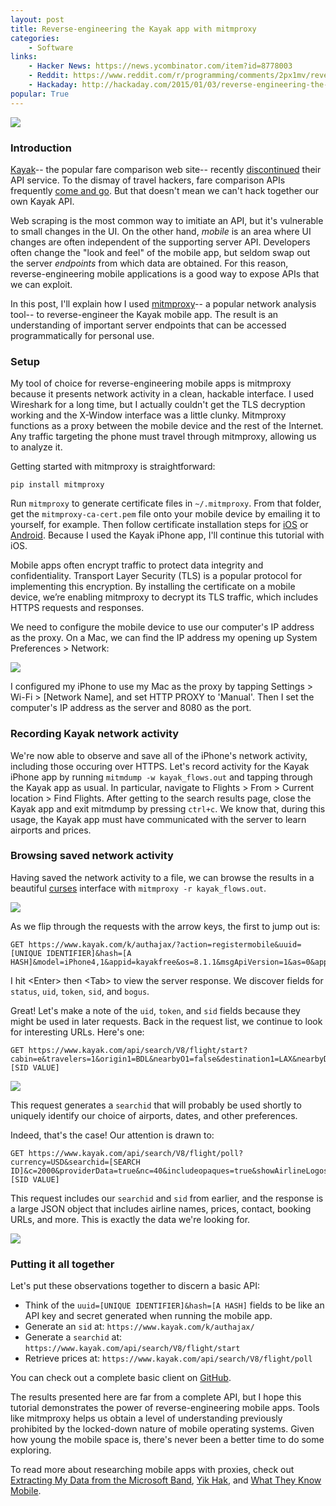 ```yaml
---
layout: post
title: Reverse-engineering the Kayak app with mitmproxy
categories:
    - Software
links:
    - Hacker News: https://news.ycombinator.com/item?id=8778003
    - Reddit: https://www.reddit.com/r/programming/comments/2px1mv/reverseengineering_the_kayak_app_with_mitmproxy/
    - Hackaday: http://hackaday.com/2015/01/03/reverse-engineering-the-kayak-mobile-api/
popular: True
---
```

![](/static/kayak-mitmproxy/kayakapp.png)

### Introduction

[Kayak](http://www.kayak.com/)-- the popular fare comparison web site-- recently [discontinued](https://www.kayak.com/labs/api/search/) their API service. To the dismay of travel hackers, fare comparison APIs frequently [come and go](http://stackoverflow.com/questions/10680408/is-there-any-api-for-getting-flight-fare). But that doesn't mean we can't hack together our own Kayak API.

Web scraping is the most common way to imitiate an API, but it's vulnerable to small changes in the UI. On the other hand, _mobile_ is an area where UI changes are often independent of the supporting server API. Developers often change the "look and feel" of the mobile app, but seldom swap out the server _endpoints_ from which data are obtained. For this reason, reverse-engineering mobile applications is a good way to expose APIs that we can exploit.

In this post, I'll explain how I used [mitmproxy](http://mitmproxy.org/)-- a popular network analysis tool-- to reverse-engineer the Kayak mobile app. The result is an understanding of important server endpoints that can be accessed programmatically for personal use.

### Setup

My tool of choice for reverse-engineering mobile apps is mitmproxy because it presents network activity in a clean, hackable interface. I used Wireshark for a long time, but I actually couldn't get the TLS decryption working and the X-Window interface was a little clunky. Mitmproxy functions as a proxy between the mobile device and the rest of the Internet. Any traffic targeting the phone must travel through mitmproxy, allowing us to analyze it.

Getting started with mitmproxy is straightforward:

    pip install mitmproxy

Run `mitmproxy` to generate certificate files in `~/.mitmproxy`. From that folder, get the `mitmproxy-ca-cert.pem` file onto your mobile device by emailing it to yourself, for example. Then follow certificate installation steps for [iOS](http://mitmproxy.org/doc/certinstall/ios.html) or [Android](http://mitmproxy.org/doc/certinstall/android.html). Because I used the Kayak iPhone app, I'll continue this tutorial with iOS.

Mobile apps often encrypt traffic to protect data integrity and confidentiality. Transport Layer Security (TLS) is a popular protocol for implementing this encryption. By installing the certificate on a mobile device, we’re enabling mitmproxy to decrypt its TLS traffic, which includes HTTPS requests and responses.

We need to configure the mobile device to use our computer's IP address as the proxy. On a Mac, we can find the IP address my opening up System Preferences > Network:

![](/static/kayak-mitmproxy/ipaddress.png)

I configured my iPhone to use my Mac as the proxy by tapping Settings > Wi-Fi > [Network Name], and set HTTP PROXY to 'Manual'. Then I set the computer's IP address as the server and 8080 as the port.

### Recording Kayak network activity

We're now able to observe and save all of the iPhone's network activity, including those occuring over HTTPS. Let's record activity for the Kayak iPhone app by running `mitmdump -w kayak_flows.out` and tapping through the Kayak app as usual. In particular, navigate to Flights > From > Current location > Find Flights. After getting to the search results page, close the Kayak app and exit mitmdump by pressing `ctrl+c`. We know that, during this usage, the Kayak app must have communicated with the server to learn airports and prices.

### Browsing saved network activity

Having saved the network activity to a file, we can browse the results in a beautiful [curses](http://en.wikipedia.org/wiki/Curses_%28programming_library%29) interface with `mitmproxy -r kayak_flows.out`.

![](/static/kayak-mitmproxy/mitmproxybasic.png)

As we flip through the requests with the arrow keys, the first to jump out is:

    GET https://www.kayak.com/k/authajax/?action=registermobile&uuid=[UNIQUE IDENTIFIER]&hash=[A HASH]&model=iPhone4,1&appid=kayakfree&os=8.1.1&msgApiVersion=1&as=0&appdist=adhoc&prefix=`

I hit &lt;Enter&gt; then &lt;Tab&gt; to view the server response. We discover fields for `status`, `uid`, `token`, `sid`, and `bogus`.

Great! Let's make a note of the `uid`, `token`, and `sid` fields because they might be used in later requests. Back in the request list, we continue to look for interesting URLs. Here's one:

    GET https://www.kayak.com/api/search/V8/flight/start?cabin=e&travelers=1&origin1=BDL&nearbyO1=false&destination1=LAX&nearbyD1=false&depart_date1=12/18/2014&depart_time1=a&depart_date_flex1=exact&_sid_=[SID VALUE]

![](/static/kayak-mitmproxy/mitmproxyresponse.png)

This request generates a `searchid` that will probably be used shortly to uniquely identify our choice of airports, dates, and other preferences.

Indeed, that's the case! Our attention is drawn to:

    GET https://www.kayak.com/api/search/V8/flight/poll?currency=USD&searchid=[SEARCH ID]&c=2000&providerData=true&nc=40&includeopaques=true&showAirlineLogos=true&_sid_=[SID VALUE]

This request includes our `searchid` and `sid` from earlier, and the response is a large JSON object that includes airline names, prices, contact, booking URLs, and more. This is exactly the data we're looking for.

![](/static/kayak-mitmproxy/mitmproxyprices.png)

### Putting it all together

Let's put these observations together to discern a basic API:

- Think of the `uuid=[UNIQUE IDENTIFIER]&hash=[A HASH]` fields to be like an API key and secret generated when running the mobile app.
- Generate an `sid` at: `https://www.kayak.com/k/authajax/`
- Generate a `searchid` at: `https://www.kayak.com/api/search/V8/flight/start`
- Retrieve prices at: `https://www.kayak.com/api/search/V8/flight/poll`

You can check out a complete basic client on [GitHub](https://github.com/shbhrsaha/kayak-mobile-client).

The results presented here are far from a complete API, but I hope this tutorial demonstrates the power of reverse-engineering mobile apps. Tools like mitmproxy helps us obtain a level of understanding previously prohibited by the locked-down nature of mobile operating systems. Given how young the mobile space is, there's never been a better time to do some exploring.

To read more about researching mobile apps with proxies, check out [Extracting My Data from the Microsoft Band](http://jeffhuang.com/extracting_my_data_from_the_microsoft_band.html), [Yik Hak](http://silverskylabs.github.io/yakhak/), and [What They Know Mobile](http://blogs.wsj.com/wtk-mobile/).
